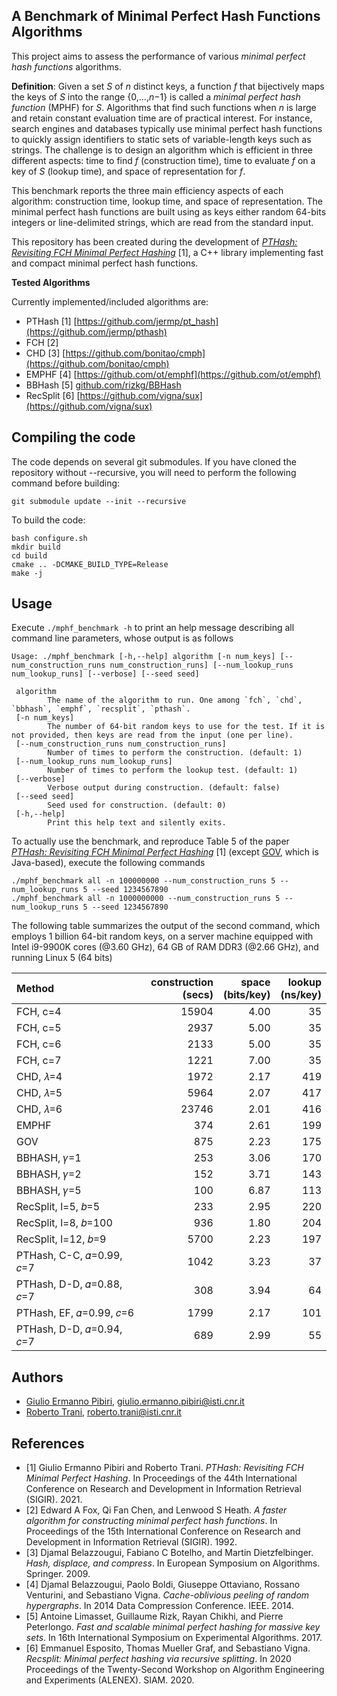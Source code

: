 A Benchmark of Minimal Perfect Hash Functions Algorithms
----

This project aims to assess the performance of various *minimal perfect hash functions* algorithms.

**Definition**:
Given a set *S* of *n* distinct keys, a function *f* that bijectively maps the keys of *S* into the range
{0,...,*n*−1} is called a *minimal perfect hash function* (MPHF) for *S*.
Algorithms that find such functions when *n* is large and retain constant evaluation time are of practical interest.
For instance, search engines and databases typically use minimal perfect hash functions to quickly assign identifiers to static sets of variable-length keys such as strings.
The challenge is to design an algorithm which is efficient in three different aspects: time to find *f* (construction time), time to evaluate *f* on a key of *S* (lookup time), and space of representation for *f*.

This benchmark reports the three main efficiency aspects of each algorithm:  construction time, lookup time, and space of representation.
The minimal perfect hash functions are built using as keys either random 64-bits integers or line-delimited strings, which are read from the standard input.

This repository has been created during the development of [*PTHash: Revisiting FCH Minimal Perfect Hashing*]() [1], a C++ library implementing fast and compact minimal perfect hash functions.

**Tested Algorithms**

Currently implemented/included algorithms are:
* PTHash [1] [https://github.com/jermp/pt_hash](https://github.com/jermp/pthash)
* FCH [2]
* CHD [3] [https://github.com/bonitao/cmph](https://github.com/bonitao/cmph)
* EMPHF [4] [https://github.com/ot/emphf](https://github.com/ot/emphf)
* BBHash [5] [github.com/rizkg/BBHash](github.com/rizkg/BBHash)
* RecSplit [6] [https://github.com/vigna/sux](https://github.com/vigna/sux)


Compiling the code
----
The code depends on several git submodules. If you have cloned the repository without --recursive, you will need to perform the following command before building:
```
git submodule update --init --recursive
```

To build the code:
```
bash configure.sh
mkdir build
cd build
cmake .. -DCMAKE_BUILD_TYPE=Release
make -j
```

Usage
----

Execute `./mphf_benchmark -h` to print an help message describing all command line parameters, whose output is as follows
```
Usage: ./mphf_benchmark [-h,--help] algorithm [-n num_keys] [--num_construction_runs num_construction_runs] [--num_lookup_runs num_lookup_runs] [--verbose] [--seed seed]

 algorithm
        The name of the algorithm to run. One among `fch`, `chd`, `bbhash`, `emphf`, `recsplit`, `pthash`.
 [-n num_keys]
        The number of 64-bit random keys to use for the test. If it is not provided, then keys are read from the input (one per line).
 [--num_construction_runs num_construction_runs]
        Number of times to perform the construction. (default: 1)
 [--num_lookup_runs num_lookup_runs]
        Number of times to perform the lookup test. (default: 1)
 [--verbose]
        Verbose output during construction. (default: false)
 [--seed seed]
        Seed used for construction. (default: 0)
 [-h,--help]
        Print this help text and silently exits.
```

To actually use the benchmark, and reproduce Table 5 of the paper [*PTHash: Revisiting FCH Minimal Perfect Hashing*]() [1] (except [GOV](https://github.com/vigna/Sux4J), which is Java-based), execute the following commands
```
./mphf_benchmark all -n 100000000 --num_construction_runs 5 --num_lookup_runs 5 --seed 1234567890
./mphf_benchmark all -n 1000000000 --num_construction_runs 5 --num_lookup_runs 5 --seed 1234567890
```

The following table summarizes the output of the second command, which employs 1 billion 64-bit random keys, on a server machine equipped with Intel i9-9900K cores (@3.60 GHz), 64 GB of RAM DDR3 (@2.66 GHz), and running Linux 5 (64 bits)

| Method      | construction<br>(secs) | space<br>(bits/key) | lookup<br>(ns/key) |
| :--- | ---: | ---: | ---: |
| FCH, c=4    | 15904 | 4.00 | 35 |
| FCH, c=5    |  2937 | 5.00 | 35 |
| FCH, c=6    |  2133 | 5.00 | 35 |
| FCH, c=7    |  1221 | 7.00 | 35 |
| CHD, 𝜆=4    |  1972 | 2.17 | 419 |
| CHD, 𝜆=5    |  5964 | 2.07 | 417 |
| CHD, 𝜆=6    | 23746 | 2.01 | 416 |
| EMPHF       |   374 | 2.61 | 199 |
| GOV         |   875 | 2.23 | 175 |
| BBHASH, 𝛾=1 |   253 | 3.06 | 170 |
| BBHASH, 𝛾=2 |   152 | 3.71 | 143 |
| BBHASH, 𝛾=5 |   100 | 6.87 | 113 |
| RecSplit, l=5, 𝑏=5   |   233 | 2.95 | 220 |
| RecSplit, l=8, 𝑏=100 |   936 | 1.80 | 204 |
| RecSplit, l=12, 𝑏=9  |  5700 | 2.23 | 197 |
| PTHash, C-C, 𝛼=0.99, 𝑐=7 |  1042 | 3.23 | 37 |
| PTHash, D-D, 𝛼=0.88, 𝑐=7 |   308 | 3.94 | 64 |
| PTHash, EF, 𝛼=0.99, 𝑐=6  |  1799 | 2.17 | 101 |
| PTHash, D-D, 𝛼=0.94, 𝑐=7 |   689 | 2.99 | 55 |

Authors
-------
* [Giulio Ermanno Pibiri](http://pages.di.unipi.it/pibiri/), <giulio.ermanno.pibiri@isti.cnr.it>
* [Roberto Trani](), <roberto.trani@isti.cnr.it>


References
-------
* [1] Giulio Ermanno Pibiri and Roberto Trani. *PTHash: Revisiting FCH Minimal Perfect Hashing*. In Proceedings of the 44th International
Conference on Research and Development in Information Retrieval (SIGIR). 2021.
* [2] Edward A Fox, Qi Fan Chen, and Lenwood S Heath. *A faster algorithm for constructing minimal perfect hash functions*. In Proceedings of the 15th International Conference on Research and Development in Information Retrieval (SIGIR). 1992.
* [3] Djamal Belazzougui, Fabiano C Botelho, and Martin Dietzfelbinger. *Hash, displace, and compress*. In European Symposium on Algorithms. Springer. 2009.
* [4] Djamal Belazzougui, Paolo Boldi, Giuseppe Ottaviano, Rossano Venturini, and Sebastiano Vigna. *Cache-oblivious peeling of random hypergraphs*. In 2014 Data Compression Conference. IEEE. 2014.
* [5] Antoine Limasset, Guillaume Rizk, Rayan Chikhi, and Pierre Peterlongo. *Fast and scalable minimal perfect hashing for massive key sets*. In 16th International Symposium on Experimental Algorithms. 2017.
* [6] Emmanuel Esposito, Thomas Mueller Graf, and Sebastiano Vigna. *Recsplit: Minimal perfect hashing via recursive splitting*. In 2020 Proceedings of the Twenty-Second Workshop on Algorithm Engineering and Experiments (ALENEX). SIAM. 2020.
